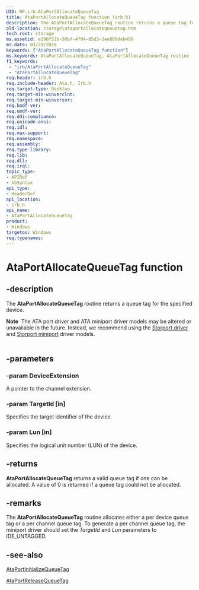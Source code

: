 ```yaml
---
UID: NF:irb.AtaPortAllocateQueueTag
title: AtaPortAllocateQueueTag function (irb.h)
description: The AtaPortAllocateQueueTag routine returns a queue tag for the specified device.Note  The ATA port driver and ATA miniport driver models may be altered or unavailable in the future.
old-location: storage\ataportallocatequeuetag.htm
tech.root: storage
ms.assetid: e298f51b-58b7-4f04-85d3-3ee809deb489
ms.date: 03/29/2018
keywords: ["AtaPortAllocateQueueTag function"]
ms.keywords: AtaPortAllocateQueueTag, AtaPortAllocateQueueTag routine [Storage Devices], atartns_bae1e6d8-6ae5-4428-88a6-334a63fcefae.xml, irb/AtaPortAllocateQueueTag, storage.ataportallocatequeuetag
f1_keywords:
 - "irb/AtaPortAllocateQueueTag"
 - "AtaPortAllocateQueueTag"
req.header: irb.h
req.include-header: Ata.h, Irb.h
req.target-type: Desktop
req.target-min-winverclnt: 
req.target-min-winversvr: 
req.kmdf-ver: 
req.umdf-ver: 
req.ddi-compliance: 
req.unicode-ansi: 
req.idl: 
req.max-support: 
req.namespace: 
req.assembly: 
req.type-library: 
req.lib: 
req.dll: 
req.irql: 
topic_type:
- APIRef
- kbSyntax
api_type:
- HeaderDef
api_location:
- irb.h
api_name:
- AtaPortAllocateQueueTag
product:
- Windows
targetos: Windows
req.typenames: 
---
```


# AtaPortAllocateQueueTag function


## -description


The <b>AtaPortAllocateQueueTag</b> routine returns a queue tag for the specified device.
<div class="alert"><b>Note</b>  The ATA port driver and ATA miniport driver models may be altered or unavailable in the future. Instead, we recommend using the <a href="https://docs.microsoft.com/windows-hardware/drivers/storage/storport-driver">Storport driver</a> and <a href="https://docs.microsoft.com/windows-hardware/drivers/storage/storport-miniport-drivers">Storport miniport</a> driver models.</div><div> </div>

## -parameters




### -param DeviceExtension

<p>A pointer to the channel extension.</p>


### -param TargetId [in]

Specifies the target identifier of the device.


### -param Lun [in]

Specifies the logical unit number (LUN) of the device.


## -returns



<b>AtaPortAllocateQueueTag</b> returns a valid queue tag if one can be allocated. A value of 0 is returned if a queue tag could not be allocated. 




## -remarks



The <b>AtaPortAllocateQueueTag</b> routine allocates either a per device queue tag or a per channel queue tag. To generate a per channel queue tag, the miniport driver should set the <i>TargetId</i> and <i>Lun</i> parameters to IDE_UNTAGGED. 




## -see-also




<a href="https://docs.microsoft.com/windows-hardware/drivers/ddi/irb/nf-irb-ataportinitializequeuetag">AtaPortInitializeQueueTag</a>



<a href="https://docs.microsoft.com/windows-hardware/drivers/ddi/irb/nf-irb-ataportreleasequeuetag">AtaPortReleaseQueueTag</a>
 

 

